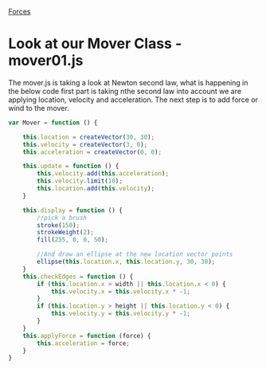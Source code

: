 [Forces](./)

# Look at our Mover Class - mover01.js
The mover.js is taking a look at Newton second law, what is happening in the below code first part is taking nthe second law into account we are applying location, velocity and acceleration.  The next step is to add force or wind to the mover.

```js
var Mover = function () {

    this.location = createVector(30, 30);
    this.velocity = createVector(3, 0);
    this.acceleration = createVector(0, 0);

    this.update = function () {
        this.velocity.add(this.acceleration);
        this.velocity.limit(10);
        this.location.add(this.velocity);
    }

    this.display = function () {
        //pick a brush
        stroke(150);
        strokeWeight(2);
        fill(255, 0, 0, 50);

        //And draw an ellipse at the new location vector points
        ellipse(this.location.x, this.location.y, 30, 30);
    }
    this.checkEdges = function () {
        if (this.location.x > width || this.location.x < 0) {
            this.velocity.x = this.velocity.x * -1;
        }
        if (this.location.y > height || this.location.y < 0) {
            this.velocity.y = this.velocity.y * -1;
        }
    }
    this.applyForce = function (force) {
        this.acceleration = force;
    }
}
```
